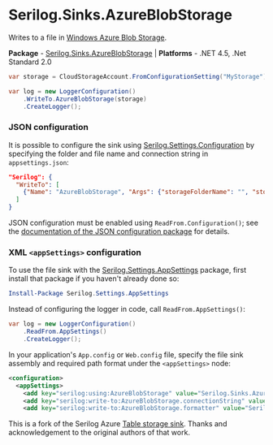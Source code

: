 # Serilog.Sinks.AzureBlobStorage

Writes to a file in [Windows Azure Blob Storage](https://docs.microsoft.com/en-us/rest/api/storageservices/understanding-block-blobs--append-blobs--and-page-blobs/).

**Package** - [Serilog.Sinks.AzureBlobStorage](http://nuget.org/packages/serilog.sinks.azureblobstorage) | **Platforms** - .NET 4.5, .Net Standard 2.0

```csharp
var storage = CloudStorageAccount.FromConfigurationSetting("MyStorage");

var log = new LoggerConfiguration()
    .WriteTo.AzureBlobStorage(storage)
    .CreateLogger();
```

### JSON configuration

It is possible to configure the sink using [Serilog.Settings.Configuration](https://github.com/serilog/serilog-settings-configuration) by specifying the folder and file name and connection string in `appsettings.json`:

```json
"Serilog": {
  "WriteTo": [
    {"Name": "AzureBlobStorage", "Args": {"storageFolderName": "", "storageFileName": "", "connectionString": ""}}
  ]
}
```

JSON configuration must be enabled using `ReadFrom.Configuration()`; see the [documentation of the JSON configuration package](https://github.com/serilog/serilog-settings-configuration) for details.

### XML `<appSettings>` configuration

To use the file sink with the [Serilog.Settings.AppSettings](https://github.com/serilog/serilog-settings-appsettings) package, first install that package if you haven't already done so:

```powershell
Install-Package Serilog.Settings.AppSettings
```

Instead of configuring the logger in code, call `ReadFrom.AppSettings()`:

```csharp
var log = new LoggerConfiguration()
    .ReadFrom.AppSettings()
    .CreateLogger();
```

In your application's `App.config` or `Web.config` file, specify the file sink assembly and required path format under the `<appSettings>` node:

```xml
<configuration>
  <appSettings>
    <add key="serilog:using:AzureBlobStorage" value="Serilog.Sinks.AzureBlobStorage" />
    <add key="serilog:write-to:AzureBlobStorage.connectionString" value="DefaultEndpointsProtocol=https;AccountName=ACCOUNT_NAME;AccountKey=KEY;EndpointSuffix=core.windows.net" />
    <add key="serilog:write-to:AzureBlobStorage.formatter" value="Serilog.Formatting.Compact.CompactJsonFormatter, Serilog.Formatting.Compact" />
```

This is a fork of the Serilog Azure [Table storage sink](https://github.com/serilog/serilog-sinks-azuretablestorage).  Thanks 
and acknowledgement to the original authors of that work.